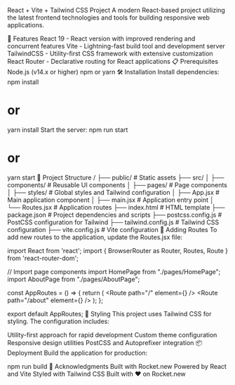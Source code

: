
React + Vite + Tailwind CSS Project
A modern React-based project utilizing the latest frontend technologies and tools for building responsive web applications.

🚀 Features
React 19 - React version with improved rendering and concurrent features
Vite - Lightning-fast build tool and development server
TailwindCSS - Utility-first CSS framework with extensive customization
React Router - Declarative routing for React applications
📋 Prerequisites
Node.js (v14.x or higher)
npm or yarn
🛠️ Installation
Install dependencies:
npm install
# or
yarn install
Start the server:
npm run start
# or
yarn start
📁 Project Structure
/
├── public/              # Static assets
├── src/
│   ├── components/      # Reusable UI components
│   ├── pages/           # Page components
│   ├── styles/          # Global styles and Tailwind configuration
│   ├── App.jsx          # Main application component
│   ├── main.jsx         # Application entry point
│   └── Routes.jsx       # Application routes
├── index.html           # HTML template
├── package.json         # Project dependencies and scripts
├── postcss.config.js    # PostCSS configuration for Tailwind
├── tailwind.config.js   # Tailwind CSS configuration
├── vite.config.js       # Vite configuration
🧩 Adding Routes
To add new routes to the application, update the Routes.jsx file:

import React from 'react';
import { BrowserRouter as Router, Routes, Route } from 'react-router-dom';

// Import page components
import HomePage from "./pages/HomePage";
import AboutPage from "./pages/AboutPage";

const AppRoutes = () => {
  return (
    <Router>
      <Routes>
        <Route path="/" element={<HomePage />} />
        <Route path="/about" element={<AboutPage />} />
      </Routes>
    </Router>
  );
};

export default AppRoutes;
🎨 Styling
This project uses Tailwind CSS for styling. The configuration includes:

Utility-first approach for rapid development
Custom theme configuration
Responsive design utilities
PostCSS and Autoprefixer integration
📦 Deployment
Build the application for production:

npm run build
🙏 Acknowledgments
Built with Rocket.new
Powered by React and Vite
Styled with Tailwind CSS
Built with ❤️ on Rocket.new

